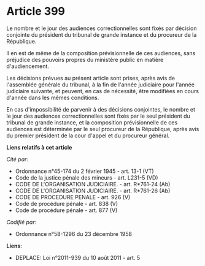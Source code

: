 # Article 399

Le nombre et le jour des audiences correctionnelles sont fixés par décision conjointe du président du tribunal de grande
instance et du procureur de la République.

Il en est de même de la composition prévisionnelle de ces audiences, sans préjudice des pouvoirs propres du ministère public
en matière d'audiencement.

Les décisions prévues au présent article sont prises, après avis de l'assemblée générale du tribunal, à la fin de l'année
judiciaire pour l'année judiciaire suivante, et peuvent, en cas de nécessité, être modifiées en cours d'année dans les mêmes
conditions.

En cas d'impossibilité de parvenir à des décisions conjointes, le nombre et le jour des audiences correctionnelles sont fixés
par le seul président du tribunal de grande instance, et la composition prévisionnelle de ces audiences est déterminée par le
seul procureur de la République, après avis du premier président de la cour d'appel et du procureur général.

**Liens relatifs à cet article**

_Cité par_:

  - Ordonnance n°45-174 du 2 février 1945 - art. 13-1 (VT)
  - Code de la justice pénale des mineurs - art. L231-5 (VD)
  - CODE DE L'ORGANISATION JUDICIAIRE. - art. R*761-24 (Ab)
  - CODE DE L'ORGANISATION JUDICIAIRE. - art. R*761-26 (Ab)
  - CODE DE PROCEDURE PENALE - art. 926 (V)
  - Code de procédure pénale - art. 838 (V)
  - Code de procédure pénale - art. 877 (V)

_Codifié par_:

  - Ordonnance n°58-1296 du 23 décembre 1958

**Liens**:

  - DEPLACE: Loi n°2011-939 du 10 août 2011 - art. 5
